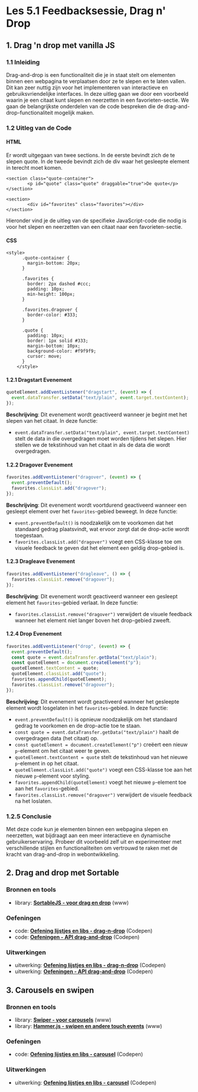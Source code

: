 # Les 5.1 Feedbacksessie, Drag n' Drop

## 1. Drag 'n drop met vanilla JS

### 1.1 Inleiding

Drag-and-drop is een functionaliteit die je in staat stelt om elementen binnen een webpagina te verplaatsen door ze te slepen en te laten vallen. Dit kan zeer nuttig zijn voor het implementeren van interactieve en gebruiksvriendelijke interfaces. In deze uitleg gaan we door een voorbeeld waarin je een citaat kunt slepen en neerzetten in een favorieten-sectie. We gaan de belangrijkste onderdelen van de code bespreken die de drag-and-drop-functionaliteit mogelijk maken.

### 1.2 Uitleg van de Code

#### HTML

Er wordt uitgegaan van twee sections. In de eerste bevindt zich de te slepen quote. In de tweede bevindt zich de div waar het gesleepte element in terecht moet komen. 

```
<section class="quote-container">
        <p id="quote" class="quote" draggable="true">De quote</p>
</section>

<section>
        <div id="favorites" class="favorites"></div>
</section>
```

Hieronder vind je de uitleg van de specifieke JavaScript-code die nodig is voor het slepen en neerzetten van een citaat naar een favorieten-sectie.

#### CSS
```
<style>
      .quote-container {
        margin-bottom: 20px;
      }

      .favorites {
        border: 2px dashed #ccc;
        padding: 10px;
        min-height: 100px;
      }

      .favorites.dragover {
        border-color: #333;
      }

      .quote {
        padding: 10px;
        border: 1px solid #333;
        margin-bottom: 10px;
        background-color: #f9f9f9;
        cursor: move;
      }
    </style>
```

#### 1.2.1 Dragstart Evenement

```javascript
quoteElement.addEventListener("dragstart", (event) => {
  event.dataTransfer.setData("text/plain", event.target.textContent);
});
```

**Beschrijving**: Dit evenement wordt geactiveerd wanneer je begint met het slepen van het citaat. In deze functie:
- `event.dataTransfer.setData("text/plain", event.target.textContent)` stelt de data in die overgedragen moet worden tijdens het slepen. Hier stellen we de tekstinhoud van het citaat in als de data die wordt overgedragen.

#### 1.2.2 Dragover Evenement

```javascript
favorites.addEventListener("dragover", (event) => {
  event.preventDefault();
  favorites.classList.add("dragover");
});
```

**Beschrijving**: Dit evenement wordt voortdurend geactiveerd wanneer een gesleept element over het `favorites`-gebied beweegt. In deze functie:
- `event.preventDefault()` is noodzakelijk om te voorkomen dat het standaard gedrag plaatsvindt, wat ervoor zorgt dat de drop-actie wordt toegestaan.
- `favorites.classList.add("dragover")` voegt een CSS-klasse toe om visuele feedback te geven dat het element een geldig drop-gebied is.

#### 1.2.3 Dragleave Evenement

```javascript
favorites.addEventListener("dragleave", () => {
  favorites.classList.remove("dragover");
});
```

**Beschrijving**: Dit evenement wordt geactiveerd wanneer een gesleept element het `favorites`-gebied verlaat. In deze functie:
- `favorites.classList.remove("dragover")` verwijdert de visuele feedback wanneer het element niet langer boven het drop-gebied zweeft.

#### 1.2.4 Drop Evenement

```javascript
favorites.addEventListener("drop", (event) => {
  event.preventDefault();
  const quote = event.dataTransfer.getData("text/plain");
  const quoteElement = document.createElement("p");
  quoteElement.textContent = quote;
  quoteElement.classList.add("quote");
  favorites.appendChild(quoteElement);
  favorites.classList.remove("dragover");
});
```

**Beschrijving**: Dit evenement wordt geactiveerd wanneer het gesleepte element wordt losgelaten in het `favorites`-gebied. In deze functie:
- `event.preventDefault()` is opnieuw noodzakelijk om het standaard gedrag te voorkomen en de drop-actie toe te staan.
- `const quote = event.dataTransfer.getData("text/plain")` haalt de overgedragen data (het citaat) op.
- `const quoteElement = document.createElement("p")` creëert een nieuw `p`-element om het citaat weer te geven.
- `quoteElement.textContent = quote` stelt de tekstinhoud van het nieuwe `p`-element in op het citaat.
- `quoteElement.classList.add("quote")` voegt een CSS-klasse toe aan het nieuwe `p`-element voor styling.
- `favorites.appendChild(quoteElement)` voegt het nieuwe `p`-element toe aan het `favorites`-gebied.
- `favorites.classList.remove("dragover")` verwijdert de visuele feedback na het loslaten.

### 1.2.5 Conclusie

Met deze code kun je elementen binnen een webpagina slepen en neerzetten, wat bijdraagt aan een meer interactieve en dynamische gebruikerservaring. Probeer dit voorbeeld zelf uit en experimenteer met verschillende stijlen en functionaliteiten om vertrouwd te raken met de kracht van drag-and-drop in webontwikkeling.






## 2. Drag and drop met Sortable

### Bronnen en tools
- library: **[SortableJS - voor drag en drop](http://sortablejs.github.io/Sortable/)** (www)

### Oefeningen
- code: **[Oefening lijstjes en libs - drag-n-drop](https://codepen.io/shooft/pen/ZEMXKxp)** (Codepen)
- code: **[Oefeningen - API drag-and-drop](https://codepen.io/shooft/pen/gOdepNo)** (Codepen)

### Uitwerkingen
- uitwerking: **[Oefening lijstjes en libs - drag-n-drop](https://codepen.io/shooft/pen/eYLGWMB)** (Codepen)
- uitwerking: **[Oefeningen - API drag-and-drop](https://codepen.io/shooft/pen/NWLYqZL)** (Codepen)


## 3. Carousels en swipen

### Bronnen en tools
- library: **[Swiper - voor carousels](https://swiperjs.com/demos)** (www)
- library: **[Hammer.js - swipen en andere touch events](https://hammerjs.github.io/)** (www)

### Oefeningen
- code: **[Oefening lijstjes en libs - carousel](https://codepen.io/shooft/pen/RwYLgrm)** (Codepen)

### Uitwerkingen
- uitwerking: **[Oefening lijstjes en libs - carousel](https://codepen.io/shooft/pen/GRXMEoV)** (Codepen)

 
 
